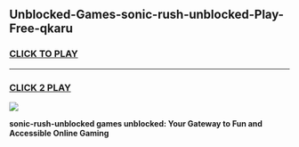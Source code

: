
## Unblocked-Games-sonic-rush-unblocked-Play-Free-qkaru
<h3>
<a href="https://premium76.site?title=sonic-rush-unblocked&ref=23A">CLICK TO PLAY</a></h3>
<hr>

<h3>
<a href="https://premium76.site?title=sonic-rush-unblocked&ref=23A">CLICK 2 PLAY</a>
  
</h3>

<a href="https://premium76.site?title=sonic-rush-unblocked&ref=23A"><img src="https://clearcache.store/games.png"></a>


**sonic-rush-unblocked games unblocked: Your Gateway to Fun and Accessible Online Gaming**
